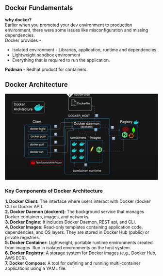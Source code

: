 ## Docker Fundamentals 

**why docker?**  
Earlier when you promoted your dev environment to production environment, there were some issues like misconfiguration and missing dependencies.\
Docker provides -
- Isolated environment - Libraries, application, runtime and dependencies.
- Lightweight sandbox environment
- Everything that is required to run the application.


**Podman** - Redhat product for containers.

## Docker Architecture

![Docker_Architecture](./images/DockerArchitecture.png)

### Key Components of Docker Architecture

**1. Docker Client:** The interface where users interact with Docker (docker CLI or Docker API). \
**2. Docker Daemon (dockerd):** The background service that manages Docker containers, images, and networks. \
**3. Docker Engine:** It includes Docker Daemon, REST api, and CLI. \
**4. Docker Images:** Read-only templates containing application code, dependencies, and OS layers. They are stored in Docker Hub (public) or private registries. \
**5. Docker Container:** Lightweight, portable runtime environments created from images. Run in isolated environments on the host system. \
**6. Docker Registry:** A storage system for Docker images (e.g., Docker Hub, AWS ECR). \
**7. Docker Compose:** A tool for defining and running multi-container applications using a YAML file.




